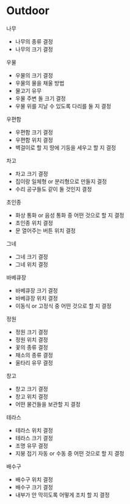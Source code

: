 # Outdoor

나무
  - 나무의 종류 결정
  - 나무의 크기 결정

우물
  - 우물의 크기 결정
  - 우물의 물을 채울 방법
  - 물고기 유무
  - 우물 주변 돌 크기 결정
  - 우물 위를 지날 수 있도록 다리를 둘 지 결정

우편함
  - 우편함 크기 결정
  - 우편함 위치 결정
  - 벽걸이로 할 지 땅에 기둥을 세우고 할 지 결정

차고
  - 차고 크기 결정
  - 집이랑 일체형 or 분리형으로 만들지 결정
  - 수리 공구들도 같이 둘 것인지 결정

초인종
  - 화상 통화 or 음성 통화 중 어떤 것으로 할 지 결정
  - 초인종 위치 결정
  - 문 열어주는 버튼 위치 결정

그네
  - 그네 크기 결정
  - 그네 위치 결정

바베큐장
  - 바베큐장 크기 결정
  - 바베큐장 위치 결정
  - 이동식 or 고정식 중 어떤 것으로 할 지 결정

정원
  - 정원 크기 결정
  - 정원 위치 결정
  - 꽃의 종류 결정
  - 채소의 종류 결정
  - 울타리 유무 결정

창고
  - 창고 크기 결정
  - 창고 위치 결정
  - 어떤 물건들을 보관할 지 결정

테라스
  - 테라스 위치 결정
  - 테라스 크기 결정
  - 조명 유무 결정
  - 지붕 접기 자동 or 수동 중 어떤 것으로 할 지 결정

배수구
  - 배수구 위치 결정
  - 배수구 크기 결정
  - 내부가 안 막히도록 어떻게 조치 할 지 결정
